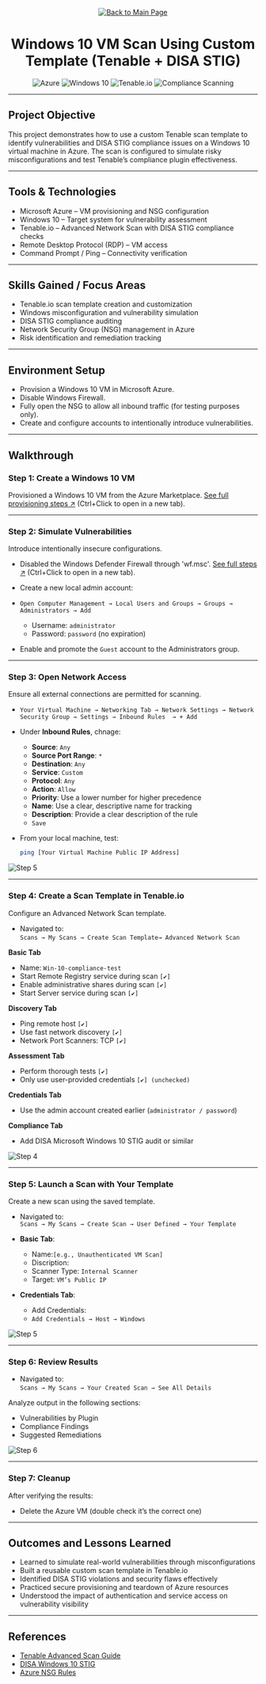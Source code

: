 <p align="center">
  <a href="https://github.com/Samuel-Cavada" target="_blank">
    <img src="https://img.shields.io/badge/Back_to_Main_Page-000000?style=for-the-badge&logo=github&logoColor=white" alt="Back to Main Page"/>
  </a>
</p>

<!-- Mascots Section (optional)
<p align="center">
  <img src="https://github.com/user-attachments/assets/your-mascot-id.png" alt="PatchPal" width="100">
</p>
-->

<h1 align="center">Windows 10 VM Scan Using Custom Template (Tenable + DISA STIG)</h1>

<p align="center">
  <img src="https://img.shields.io/badge/Platform-Azure-0078D4?style=for-the-badge&logo=microsoftazure&logoColor=white" alt="Azure" />
  <img src="https://img.shields.io/badge/OS-Windows%2010-0078D6?style=for-the-badge&logo=windows&logoColor=white" alt="Windows 10" />
  <img src="https://img.shields.io/badge/Tool-Tenable.io-00B388?style=for-the-badge&logo=tenable&logoColor=white" alt="Tenable.io" />
  <img src="https://img.shields.io/badge/Focus-Compliance%20Scanning-orange?style=for-the-badge" alt="Compliance Scanning" />
</p>

---

## Project Objective
This project demonstrates how to use a custom Tenable scan template to identify vulnerabilities and DISA STIG compliance issues on a Windows 10 virtual machine in Azure. The scan is configured to simulate risky misconfigurations and test Tenable’s compliance plugin effectiveness.

---

## Tools & Technologies
- Microsoft Azure – VM provisioning and NSG configuration
- Windows 10 – Target system for vulnerability assessment
- Tenable.io – Advanced Network Scan with DISA STIG compliance checks
- Remote Desktop Protocol (RDP) – VM access
- Command Prompt / Ping – Connectivity verification

---

## Skills Gained / Focus Areas
- Tenable.io scan template creation and customization
- Windows misconfiguration and vulnerability simulation
- DISA STIG compliance auditing
- Network Security Group (NSG) management in Azure
- Risk identification and remediation tracking

---

## Environment Setup
- Provision a Windows 10 VM in Microsoft Azure.
- Disable Windows Firewall.
- Fully open the NSG to allow all inbound traffic (for testing purposes only).
- Create and configure accounts to intentionally introduce vulnerabilities.

---

## Walkthrough

### Step 1: Create a Windows 10 VM
Provisioned a Windows 10 VM from the Azure Marketplace. [See full provisioning steps ↗](https://github.com/Samuel-Cavada/Azure-VM-Build) (Ctrl+Click to open in a new tab).


---

### Step 2: Simulate Vulnerabilities
Introduce intentionally insecure configurations.

- Disabled the Windows Defender Firewall through 'wf.msc'. [See full steps ↗](https://github.com/Samuel-Cavada/Disable-the-Firewall-Windows) (Ctrl+Click to open in a new tab).

- Create a new local admin account:
- `Open Computer Management → Local Users and Groups → Groups → Administrators → Add`
  - Username: `administrator`
  - Password: `password` (no expiration)
- Enable and promote the `Guest` account to the Administrators group.

---

### Step 3: Open Network Access
Ensure all external connections are permitted for scanning.

 - `Your Virtual Machine → Networking Tab → Network Settings → Network Security Group → Settings → Inbound Rules  → + Add `
 
- Under **Inbound Rules**, chnage:
  - **Source**: `Any`
  - **Source Port Range**: `*`
  - **Destination**: `Any`
  - **Service**: `Custom`
  - **Protocol**: `Any` 
  - **Action**: `Allow`  
  - **Priority**: Use a lower number for higher precedence  
  - **Name**: Use a clear, descriptive name for tracking
  - **Description**: Provide a clear description of the rule
  - `Save`

- From your local machine, test:
  ```bash
  ping [Your Virtual Machine Public IP Address]
  ```

![Step 5](https://raw.githubusercontent.com/Samuel-Cavada/Windows-Vulnerability-Scanning-Authenticated-vs.-Unauthenticated/main/assets/images/Windows-Vulnerability-Scanning-Authenticated-vs.-Unauthenticated%204.jpg)


---

### Step 4: Create a Scan Template in Tenable.io
Configure an Advanced Network Scan template.
- Navigated to:  
  `Scans → My Scans → Create Scan Template→ Advanced Network Scan`


**Basic Tab**
- Name: `Win-10-compliance-test`
- Start Remote Registry service during scan `[✔]`
- Enable administrative shares during scan `[✔]`
- Start Server service during scan `[✔]`

**Discovery Tab**
- Ping remote host `[✔]`
- Use fast network discovery `[✔]`
- Network Port Scanners: TCP `[✔]`

**Assessment Tab**
- Perform thorough tests `[✔]`
- Only use user-provided credentials `[✔] (unchecked)`

**Credentials Tab**
- Use the admin account created earlier (`administrator / password`)

**Compliance Tab**
- Add DISA Microsoft Windows 10 STIG audit or similar

![Step 4](https://raw.githubusercontent.com/Samuel-Cavada/DISA-STIG-Windows-10-Scan/main/assets/images/STIG13.png)

---

### Step 5: Launch a Scan with Your Template
Create a new scan using the saved template.
- Navigated to:  
  `Scans → My Scans → Create Scan → User Defined → Your Template`

- **Basic Tab**:
  - Name:`[e.g., Unauthenticated VM Scan]`
  - Discription:
  - Scanner Type: `Internal Scanner`
  - Target: `VM’s Public IP`
    
- **Credentials Tab**:
  - Add Credentials:
   - `Add Credentials → Host → Windows`  

![Step 5](https://github.com/Samuel-Cavada/DISA-STIG-Windows-10-Scan/blob/main/assets/images/STIG11.png)

---

### Step 6: Review Results

- Navigated to:  
  `Scans → My Scans → Your Created Scan → See All Details`
  
Analyze output in the following sections:
- Vulnerabilities by Plugin  
- Compliance Findings  
- Suggested Remediations  

![Step 6](https://github.com/Samuel-Cavada/DISA-STIG-Windows-10-Scan/blob/main/assets/images/STIG25.png)

---

### Step 7: Cleanup
After verifying the results:

- Delete the Azure VM (double check it’s the correct one)

---

## Outcomes and Lessons Learned
- Learned to simulate real-world vulnerabilities through misconfigurations
- Built a reusable custom scan template in Tenable.io
- Identified DISA STIG violations and security flaws effectively
- Practiced secure provisioning and teardown of Azure resources
- Understood the impact of authentication and service access on vulnerability visibility

---

## References
- [Tenable Advanced Scan Guide](https://docs.tenable.com/tenableio/Content/Scans/CreateScan.htm)
- [DISA Windows 10 STIG](https://public.cyber.mil/stigs/downloads/)
- [Azure NSG Rules](https://learn.microsoft.com/en-us/azure/virtual-network/network-security-groups-overview)
